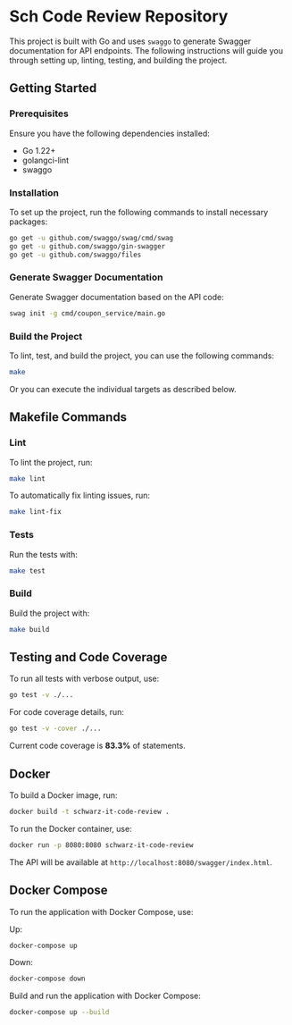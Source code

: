 # Sch Code Review Repository

This project is built with Go and uses `swaggo` to generate Swagger documentation for API endpoints. The following instructions will guide you through setting up, linting, testing, and building the project.

## Getting Started

### Prerequisites

Ensure you have the following dependencies installed:

- Go 1.22+
- golangci-lint
- swaggo

### Installation

To set up the project, run the following commands to install necessary packages:

```bash
go get -u github.com/swaggo/swag/cmd/swag
go get -u github.com/swaggo/gin-swagger
go get -u github.com/swaggo/files
```

### Generate Swagger Documentation

Generate Swagger documentation based on the API code:

```bash
swag init -g cmd/coupon_service/main.go
```

### Build the Project

To lint, test, and build the project, you can use the following commands:

```bash
make
```

Or you can execute the individual targets as described below.

## Makefile Commands

### Lint

To lint the project, run:

```bash
make lint
```

To automatically fix linting issues, run:

```bash
make lint-fix
```

### Tests

Run the tests with:

```bash
make test
```

### Build

Build the project with:

```bash
make build
```

## Testing and Code Coverage

To run all tests with verbose output, use:

```bash
go test -v ./...
```

For code coverage details, run:

```bash
go test -v -cover ./...
```

Current code coverage is **83.3%** of statements.

## Docker

To build a Docker image, run:

```bash
docker build -t schwarz-it-code-review .
```

To run the Docker container, use:

```bash
docker run -p 8080:8080 schwarz-it-code-review
```

The API will be available at `http://localhost:8080/swagger/index.html`.

## Docker Compose

To run the application with Docker Compose, use:

Up:
```bash
docker-compose up
```

Down:
```bash
docker-compose down
```

Build and run the application with Docker Compose:

```bash
docker-compose up --build
```
